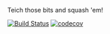 Teich those bits and squash 'em!

[![Build Status](https://travis-ci.org/OMGtechy/./teich.svg)](https://travis-ci.org/OMGtechy/./teich)
[![codecov](https://codecov.io/gh/OMGtechy/./teich/branch/master/graph/badge.svg)](https://codecov.io/gh/OMGtechy/./teich)

